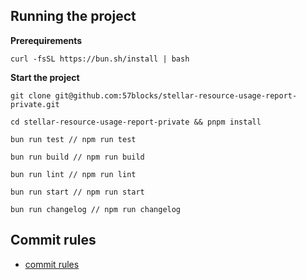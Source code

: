 ## Running the project

**Prerequirements**

```
curl -fsSL https://bun.sh/install | bash
```

**Start the project**

```
git clone git@github.com:57blocks/stellar-resource-usage-report-private.git
```

```
cd stellar-resource-usage-report-private && pnpm install
```

```
bun run test // npm run test
```

```
bun run build // npm run build
```

```
bun run lint // npm run lint
```

```
bun run start // npm run start
```

```
bun run changelog // npm run changelog
```

## Commit rules

* [commit rules](./COMMIT.md)


